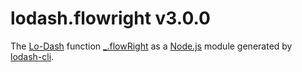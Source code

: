 # lodash.flowright v3.0.0

The [Lo-Dash](https://lodash.com/) function [_.flowRight](http://lodash.com/docs#flowRight) as a [Node.js](http://nodejs.org/) module generated by [lodash-cli](https://www.npmjs.com/package/lodash-cli).
